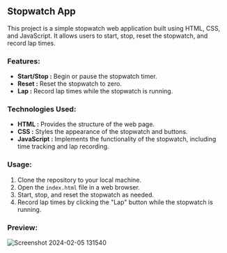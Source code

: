 ## Stopwatch App

This project is a simple stopwatch web application built using HTML, CSS, and JavaScript. It allows users to start, stop, reset the stopwatch, and record lap times.

### Features:

- **Start/Stop :** Begin or pause the stopwatch timer.
- **Reset :** Reset the stopwatch to zero.
- **Lap :** Record lap times while the stopwatch is running.

### Technologies Used:

- **HTML :** Provides the structure of the web page.
- **CSS :** Styles the appearance of the stopwatch and buttons.
- **JavaScript :** Implements the functionality of the stopwatch, including time tracking and lap recording.

### Usage:

1. Clone the repository to your local machine.
2. Open the `index.html` file in a web browser.
3. Start, stop, and reset the stopwatch as needed.
4. Record lap times by clicking the "Lap" button while the stopwatch is running.

### Preview:

![Screenshot 2024-02-05 131540](https://github.com/Sreemathipalanisamy/PRODIGY_WD_02/assets/134085972/27943b2c-1c91-4d4c-8da3-16f3bec64d65)
